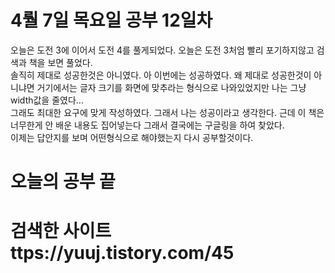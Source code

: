 # 4뤌 7일 목요일 공부 12일차
오늘은 도전 3에 이어서 도전 4를 풀게되었다. 오늘은 도전 3처엄 빨리 포기하지않고 검색과 책을 보면 풀었다.
<br> 솔직히 제대로 성공한것은 아니였다. 아 이번에는 성공하였다. 왜 제대로 성공한것이 아니냐면 거기에서는 글자 크기를 화면에 맞추라는 형식으로 나와있었지만 나는 그냥 width값을 줄였다...<br>
그래도 최대한 요구에 맞게 작성하였다. 그래서 나는 성공이라고 생각한다. 근데 이 책은 너무한게 안 배운 내용도 집어넣는다 그래서 결국에는 구글링을 하여 찾았다.<br>
이제는 답안지를 보며 어떤형식으로 해야했는지 다시 공부할것이다.
# 오늘의 공부 끝
# 검색한 사이트 ttps://yuuj.tistory.com/45
